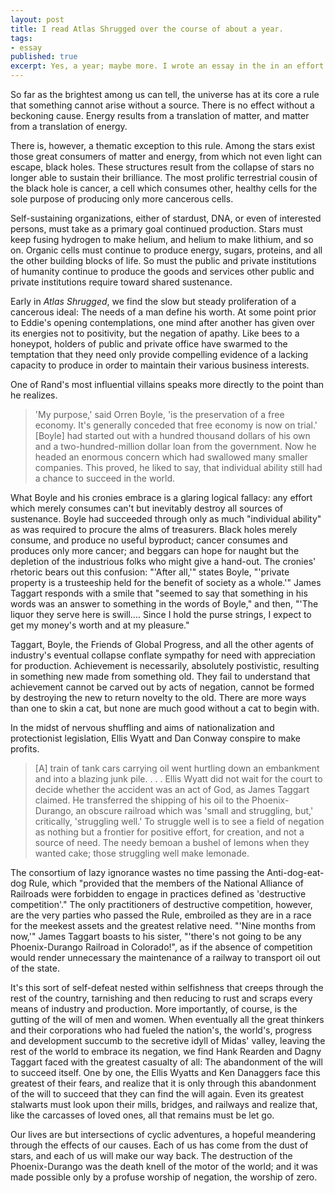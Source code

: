 ```yaml
---
layout: post
title: I read Atlas Shrugged over the course of about a year.
tags:
- essay
published: true
excerpt: Yes, a year; maybe more. I wrote an essay in the in an effort to earn/win cash for school. Alas, my piece was dumped with the rest of the slush pile, not quite cutting the muster. In the two years since, I've encountered almost unanimously antipathy for Rand's novel, of which more later. Here, though, the essay, mostly untouched.
---
```


<!-- Yes, a year; maybe more. I wrote an essay in the in an effort to earn/win cash for school. Alas, my piece was dumped with the rest of the slush pile, not quite cutting the muster. In the two years since, I've encountered almost unanimously antipathy for Rand's novel, of which more later. Here, though, the essay, mostly untouched. -->

So far as the brightest among us can tell, the universe has at its core a rule that something cannot arise without a source. There is no effect without a beckoning cause. Energy results from a translation of matter, and matter from a translation of energy.

There is, however, a thematic exception to this rule. Among the stars exist those great consumers of matter and energy, from which not even light can escape, black holes. These structures result from the collapse of stars no longer able to sustain their brilliance. The most prolific terrestrial cousin of the black hole is cancer, a cell which consumes other, healthy cells for the sole purpose of producing only more cancerous cells.

Self-sustaining organizations, either of stardust, DNA, or even of interested persons, must take as a primary goal continued production. Stars must keep fusing hydrogen to make helium, and helium to make lithium, and so on. Organic cells must continue to produce energy, sugars, proteins, and all the other building blocks of life. So must the public and private institutions of humanity continue to produce the goods and services other public and private institutions require toward shared sustenance.

Early in *Atlas Shrugged*, we find the slow but steady proliferation of a cancerous ideal: The needs of a man define his worth. At some point prior to Eddie's opening contemplations, one mind after another has given over its energies not to positivity, but the negation of apathy. Like bees to a honeypot, holders of public and private office have swarmed to the temptation that they need only provide compelling evidence of a lacking capacity to produce in order to maintain their various business interests.

One of Rand's most influential villains speaks more directly to the point than he realizes.
> 'My purpose,' said Orren Boyle, 'is the preservation of a free economy. It's generally conceded that free economy is now on trial.' [Boyle] had started out with a hundred thousand dollars of his own and a two-hundred-million dollar loan from the government. Now he headed an enormous concern which had swallowed many smaller companies. This proved, he liked to say, that individual ability still had a chance to succeed in the world.

What Boyle and his cronies embrace is a glaring logical fallacy: any effort which merely consumes can't but inevitably destroy all sources of sustenance. Boyle had succeeded through only as much "individual ability" as was required to procure the alms of treasurers. Black holes merely consume, and produce no useful byproduct; cancer consumes and produces only more cancer; and beggars can hope for naught but the depletion of the industrious folks who might give a hand-out. The cronies' rhetoric bears out this confusion: "'After all,'" states Boyle, "'private property is a trusteeship held for the benefit of society as a whole.'" James Taggart responds with a smile that "seemed to say that something in his words was an answer to something in the words of Boyle," and then, "'The liquor they serve here is swill.... Since I hold the purse strings, I expect to get my money's worth and at my pleasure."

Taggart, Boyle, the Friends of Global Progress, and all the other agents of industry's eventual collapse conflate sympathy for need with appreciation for production. Achievement is necessarily, absolutely postivistic, resulting in something new made from something old. They fail to understand that achievement cannot be carved out by acts of negation, cannot be formed by destroying the new to return novelty to the old. There are more ways than one to skin a cat, but none are much good without a cat to begin with.

In the midst of nervous shuffling and aims of nationalization and protectionist legislation, Ellis Wyatt and Dan Conway conspire to make profits.
> [A] train of tank cars carrying oil went hurtling down an embankment and into a blazing junk pile. . . . Ellis Wyatt did not wait for the court to decide whether the accident was an act of God, as James Taggart claimed. He transferred the shipping of his oil to the Phoenix-Durango, an obscure railroad which was 'small and struggling, but,' critically, 'struggling well.' To struggle well is to see a field of negation as nothing but a frontier for positive effort, for creation, and not a source of need. The needy bemoan a bushel of lemons when they wanted cake; those struggling well make lemonade.

The consortium of lazy ignorance wastes no time passing the Anti-dog-eat-dog Rule, which "provided that the members of the National Alliance of Railroads were forbidden to engage in practices defined as 'destructive competition'." The only practitioners of destructive competition, however, are the very parties who passed the Rule, embroiled as they are in a race for the meekest assets and the greatest relative need. "'Nine months from now,'" James Taggart boasts to his sister, "'there's not going to be any Phoenix-Durango Railroad in Colorado!", as if the absence of competition would render unnecessary the maintenance of a railway to transport oil out of the state.

It's this sort of self-defeat nested within selfishness that creeps through the rest of the country, tarnishing and then reducing to rust and scraps every means of industry and production. More importantly, of course, is the gutting of the will of men and women. When eventually all the great thinkers and their corporations who had fueled the nation's, the world's, progress and development succumb to the secretive idyll of Midas' valley, leaving the rest of the world to embrace its negation, we find Hank Rearden and Dagny Taggart faced with the greatest casualty of all: The abandonment of the will to succeed itself. One by one, the Ellis Wyatts and Ken Danaggers face this greatest of their fears, and realize that it is only through this abandonment of the will to succeed that they can find the will again. Even its greatest stalwarts must look upon their mills, bridges, and railways and realize that, like the carcasses of loved ones, all that remains must be let go.

Our lives are but intersections of cyclic adventures, a hopeful meandering through the effects of our causes. Each of us has come from the dust of stars, and each of us will make our way back. The destruction of the Phoenix-Durango was the death knell of the motor of the world; and it was made possible only by a profuse worship of negation, the worship of zero.
